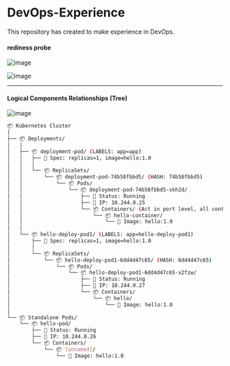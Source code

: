 # DevOps-Experience
This repository has created to make experience in DevOps.


#### rediness probe
![image](https://github.com/user-attachments/assets/260e80ca-09ab-4633-b6e1-b6e6c2af23a8)

![image](https://github.com/user-attachments/assets/8b6a5fe4-ef92-45a5-b8e4-87400b00820f)

---

#### Logical Components Relationships (Tree)
![image](https://github.com/user-attachments/assets/78954156-3b38-4b14-8e2f-52e312f81c8c)

```sh
📦 Kubernetes Cluster
│
├── 📦 Deployments/
│   │
│   ├── 📦 deployment-pod/ (LABELS: app=app)
│   │   ├── 📄 Spec: replicas=1, image=hello:1.0
│   │   │
│   │   └── 📦 ReplicaSets/
│   │       └── 📦 deployment-pod-74b58fbbd5/ (HASH: 74b58fbbd5)
│   │           └── 📦 Pods/
│   │               └── 📦 deployment-pod-74b58fbbd5-skh2d/
│   │                   ├── 📄 Status: Running
│   │                   ├── 📄 IP: 10.244.0.25
│   │                   └── 📦 Containers/ (Act in port level, all containers shares the same pod Ip address but in different port) like cont1: 10.244.0.25:8080, cont2: 10.244.0.25:3000 and so on
│   │                       └── 📦 hello-container/
│   │                           └── 📄 Image: hello:1.0
│   │
│   └── 📦 hello-deploy-pod1/ (LABELS: app=hello-deploy-pod1)
│       ├── 📄 Spec: replicas=1, image=hello:1.0
│       │
│       └── 📦 ReplicaSets/
│           └── 📦 hello-deploy-pod1-6dd4d47c65/ (HASH: 6dd4d47c65)
│               └── 📦 Pods/
│                   └── 📦 hello-deploy-pod1-6dd4d47c65-x2fzw/
│                       ├── 📄 Status: Running
│                       ├── 📄 IP: 10.244.0.27
│                       └── 📦 Containers/
│                           └── 📦 hello/
│                               └── 📄 Image: hello:1.0
│
└── 📦 Standalone Pods/
    └── 📦 hello-pod/
        ├── 📄 Status: Running
        ├── 📄 IP: 10.244.0.26
        └── 📦 Containers/
            └── 📦 [unnamed]/
                └── 📄 Image: hello:1.0

```
